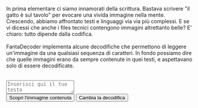 <html>
<body>

In prima elementare ci siamo innamorati della scrittura.
Bastava scrivere "il gatto è sul tavolo" per evocare una vivida immagine nella mente.
Crescendo, abbiamo affrontato testi e linguaggi via via più complessi.
E se vi dicessi che anche i files tecnici contengono immagini altrettanto belle?
E' chiaro: tutto dipende dalla codifica.
<br>
<br>
FantaDecoder implementa alcune decodifiche che permettono di leggere un'immagine da una qualsiasi sequenza di caratteri. 
In fondo possiamo dire che quelle immagini erano da sempre contenute in quei testi, e aspettavano solo di essere decodificate.
<br>
<br>
<textarea placeholder="Inserisci qui il tuo testo"></textarea>
<br>
<button onclick="myFunction()">Scopri l'immagine contenuta</button>
<button>Cambia la decodifica</button>
<p id="demo"></p>

<script>
function myFunction() {
  document.getElementById("demo").innerHTML = "<img src=\"butterfly-142506_1280.jpg\"> <br> <button>Mostra passaggi di decodifica</button>";
}
</script>

</body>
</html>
